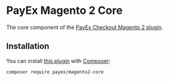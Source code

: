 # PayEx Magento 2 Core

The core component of the [PayEx Checkout Magento 2 plugin][checkout-magento2].

## Installation

You can install [this plugin][core-magento2] with [Composer][composer]:

```sh
composer require payex/magento2-core
```

  [checkout-magento2]:  https://packagist.org/packages/payex/magento2-checkout
  [core-magento2]:      https://packagist.org/packages/payex/magento2-core
  [composer]:           https://getcomposer.org/
